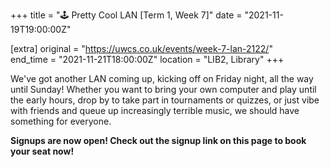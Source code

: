 +++
title = "🕹️ Pretty Cool LAN [Term 1, Week 7]"
date = "2021-11-19T19:00:00Z"

[extra]
original = "https://uwcs.co.uk/events/week-7-lan-2122/"    
end_time = "2021-11-21T18:00:00Z"
location = "LIB2, Library"
+++

We've got another LAN coming up, kicking off on Friday night, all the way until Sunday\! Whether you want to bring your own computer and play until the early hours, drop by to take part in tournaments or quizzes, or just vibe with friends and queue up increasingly terrible music, we should have something for everyone.

**Signups are now open\! Check out the signup link on this page to book your seat now\!**

